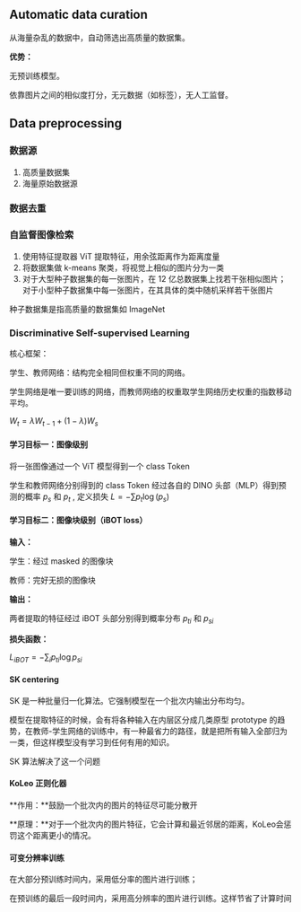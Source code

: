 ## Automatic data curation

从海量杂乱的数据中，自动筛选出高质量的数据集。

**优势：**

无预训练模型。

依靠图片之间的相似度打分，无元数据（如标签），无人工监督。

## Data preprocessing

### 数据源

1. 高质量数据集
2. 海量原始数据源

### 数据去重

### 自监督图像检索

1. 使用特征提取器 ViT 提取特征，用余弦距离作为距离度量
2. 将数据集做 k-means 聚类，将视觉上相似的图片分为一类
3. 对于大型种子数据集的每一张图片，在 12 亿总数据集上找若干张相似图片；对于小型种子数据集中每一张图片，在其具体的类中随机采样若干张图片

种子数据集是指高质量的数据集如 ImageNet

### Discriminative Self-supervised Learning

核心框架：

学生、教师网络：结构完全相同但权重不同的网络。

学生网络是唯一要训练的网络，而教师网络的权重取学生网络历史权重的指数移动平均。

$W_t = \lambda W_{t-1}+(1-\lambda)W_s$

#### 学习目标一：图像级别

将一张图像通过一个 ViT 模型得到一个 class Token

学生和教师网络分别得到的 class Token 经过各自的 DINO 头部（MLP）得到预测的概率 $p_s$ 和 $p_t$   , 定义损失 $L = -\sum p_t\log(p_s)$

#### 学习目标二：图像块级别（iBOT loss）

**输入：**

学生：经过 masked 的图像块

教师：完好无损的图像块

**输出：**

两者提取的特征经过 iBOT 头部分别得到概率分布 $p_{ti}$ 和 $p_{si}$

**损失函数：**

$L_{iBOT} = -\sum_i p_{ti}\log p_{si}$

#### SK centering

SK 是一种批量归一化算法。它强制模型在一个批次内输出分布均匀。

模型在提取特征的时候，会有将各种输入在内层区分成几类原型 prototype 的趋势，在教师-学生网络的训练中，有一种最省力的路径，就是把所有输入全部归为一类，但这样模型没有学习到任何有用的知识。

SK 算法解决了这一个问题

#### KoLeo 正则化器

**作用：**鼓励一个批次内的图片的特征尽可能分散开

**原理：**对于一个批次内的图片特征，它会计算和最近邻居的距离，KoLeo会惩罚这个距离更小的情况。

#### 可变分辨率训练

在大部分预训练时间内，采用低分率的图片进行训练；

在预训练的最后一段时间内，采用高分辨率的图片进行训练。这样节省了计算时间
